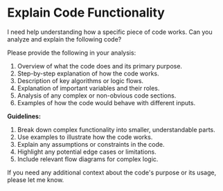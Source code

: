 # Explain Code Functionality
 
I need help understanding how a specific piece of code works. Can you analyze and explain the following code?
 


 
Please provide the following in your analysis:
 
1. Overview of what the code does and its primary purpose.
2. Step-by-step explanation of how the code works.
3. Description of key algorithms or logic flows.
4. Explanation of important variables and their roles.
5. Analysis of any complex or non-obvious code sections.
6. Examples of how the code would behave with different inputs.
 
**Guidelines:**
1. Break down complex functionality into smaller, understandable parts.
2. Use examples to illustrate how the code works.
3. Explain any assumptions or constraints in the code.
4. Highlight any potential edge cases or limitations.
5. Include relevant flow diagrams for complex logic.
 
If you need any additional context about the code's purpose or its usage, please let me know.